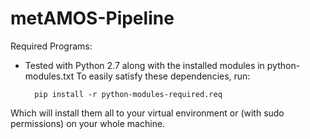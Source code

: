 # metAMOS-Pipeline
Required Programs:
- Tested with Python 2.7 along with the installed modules in python-modules.txt
To easily satisfy these dependencies, run:

        pip install -r python-modules-required.req

Which will install them all to your virtual environment or (with sudo permissions) on your whole machine.
